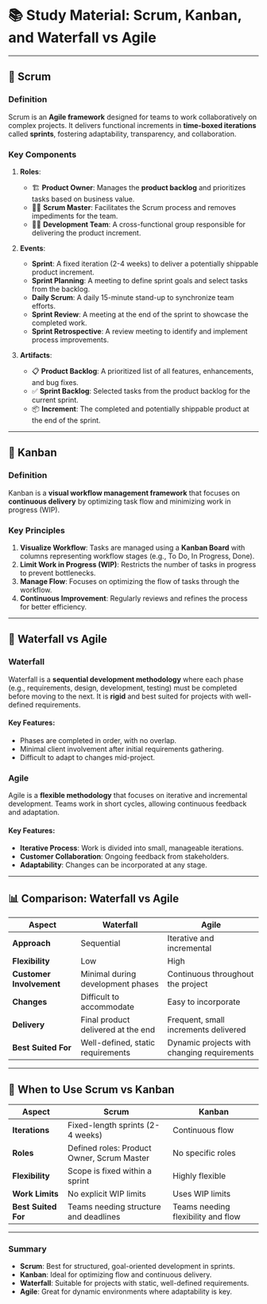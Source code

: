 # 📚 Study Material: Scrum, Kanban, and Waterfall vs Agile

---

## **📌 Scrum**

### **Definition**  
Scrum is an **Agile framework** designed for teams to work collaboratively on complex projects. It delivers functional increments in **time-boxed iterations** called **sprints**, fostering adaptability, transparency, and collaboration.

### **Key Components**  
1. **Roles**:
   - 🏗️ **Product Owner**: Manages the **product backlog** and prioritizes tasks based on business value.
   - 👩‍🔧 **Scrum Master**: Facilitates the Scrum process and removes impediments for the team.
   - 👩‍💻 **Development Team**: A cross-functional group responsible for delivering the product increment.

2. **Events**:
   - **Sprint**: A fixed iteration (2-4 weeks) to deliver a potentially shippable product increment.
   - **Sprint Planning**: A meeting to define sprint goals and select tasks from the backlog.
   - **Daily Scrum**: A daily 15-minute stand-up to synchronize team efforts.
   - **Sprint Review**: A meeting at the end of the sprint to showcase the completed work.
   - **Sprint Retrospective**: A review meeting to identify and implement process improvements.

3. **Artifacts**:
   - 📋 **Product Backlog**: A prioritized list of all features, enhancements, and bug fixes.
   - ✅ **Sprint Backlog**: Selected tasks from the product backlog for the current sprint.
   - 📦 **Increment**: The completed and potentially shippable product at the end of the sprint.

---

## **📌 Kanban**

### **Definition**  
Kanban is a **visual workflow management framework** that focuses on **continuous delivery** by optimizing task flow and minimizing work in progress (WIP).

### **Key Principles**  
1. **Visualize Workflow**: Tasks are managed using a **Kanban Board** with columns representing workflow stages (e.g., To Do, In Progress, Done).
2. **Limit Work in Progress (WIP)**: Restricts the number of tasks in progress to prevent bottlenecks.
3. **Manage Flow**: Focuses on optimizing the flow of tasks through the workflow.
4. **Continuous Improvement**: Regularly reviews and refines the process for better efficiency.

---

## **📌 Waterfall vs Agile**

### **Waterfall**  
Waterfall is a **sequential development methodology** where each phase (e.g., requirements, design, development, testing) must be completed before moving to the next. It is **rigid** and best suited for projects with well-defined requirements.

#### **Key Features**:
- Phases are completed in order, with no overlap.
- Minimal client involvement after initial requirements gathering.
- Difficult to adapt to changes mid-project.

### **Agile**  
Agile is a **flexible methodology** that focuses on iterative and incremental development. Teams work in short cycles, allowing continuous feedback and adaptation.

#### **Key Features**:
- **Iterative Process**: Work is divided into small, manageable iterations.
- **Customer Collaboration**: Ongoing feedback from stakeholders.
- **Adaptability**: Changes can be incorporated at any stage.

---

## **📊 Comparison: Waterfall vs Agile**

| **Aspect**            | **Waterfall**                                  | **Agile**                                     |
|-----------------------|-----------------------------------------------|----------------------------------------------|
| **Approach**          | Sequential                                    | Iterative and incremental                    |
| **Flexibility**       | Low                                           | High                                         |
| **Customer Involvement** | Minimal during development phases            | Continuous throughout the project            |
| **Changes**           | Difficult to accommodate                      | Easy to incorporate                          |
| **Delivery**          | Final product delivered at the end            | Frequent, small increments delivered         |
| **Best Suited For**   | Well-defined, static requirements              | Dynamic projects with changing requirements  |

---

## **📌 When to Use Scrum vs Kanban**

| **Aspect**            | **Scrum**                                     | **Kanban**                                   |
|-----------------------|-----------------------------------------------|----------------------------------------------|
| **Iterations**        | Fixed-length sprints (2-4 weeks)             | Continuous flow                              |
| **Roles**             | Defined roles: Product Owner, Scrum Master   | No specific roles                            |
| **Flexibility**       | Scope is fixed within a sprint               | Highly flexible                              |
| **Work Limits**       | No explicit WIP limits                       | Uses WIP limits                              |
| **Best Suited For**   | Teams needing structure and deadlines         | Teams needing flexibility and flow           |

---

### **Summary**

- **Scrum**: Best for structured, goal-oriented development in sprints.
- **Kanban**: Ideal for optimizing flow and continuous delivery.
- **Waterfall**: Suitable for projects with static, well-defined requirements.
- **Agile**: Great for dynamic environments where adaptability is key.
